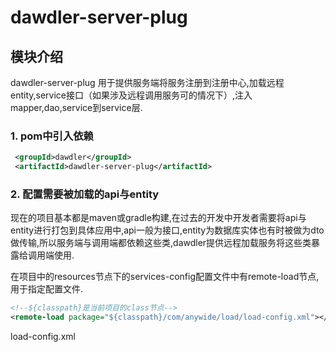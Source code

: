 # dawdler-server-plug

## 模块介绍

dawdler-server-plug 用于提供服务端将服务注册到注册中心,加载远程entity,service接口（如果涉及远程调用服务可的情况下）,注入mapper,dao,service到service层.

### 1. pom中引入依赖

```xml
 <groupId>dawdler</groupId>
 <artifactId>dawdler-server-plug</artifactId>
```

### 2. 配置需要被加载的api与entity

现在的项目基本都是maven或gradle构建,在过去的开发中开发者需要将api与entity进行打包到具体应用中,api一般为接口,entity为数据库实体也有时被做为dto做传输,所以服务端与调用端都依赖这些类,dawdler提供远程加载服务将这些类暴露给调用端使用.

在项目中的resources节点下的services-config配置文件中有remote-load节点,用于指定配置文件.

```xml
<!--${classpath}是当前项目的class节点-->
<remote-load package="${classpath}/com/anywide/load/load-config.xml"></remote-load>
```

load-config.xml

```xml

```
